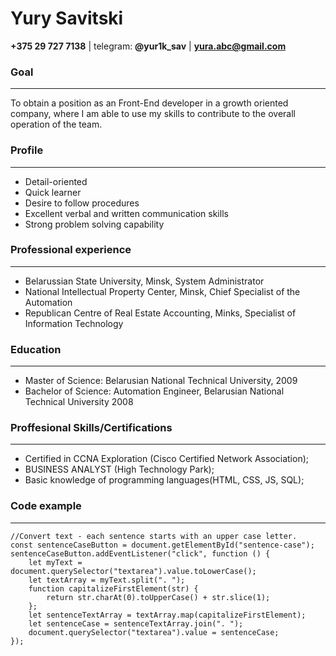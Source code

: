 # Yury Savitski
**+375 29 727 7138** | telegram: **@yur1k_sav** | **yura.abc@gmail.com**

### Goal
***
To obtain a position as an Front-End developer in a growth oriented company,
where I am able to use my skills to contribute to the overall operation of the team.

### Profile
***
* Detail-oriented
* Quick learner
* Desire to follow procedures
* Excellent verbal and written communication skills
* Strong problem solving capability

### Professional experience
***
* Belarussian State University, Minsk, System Administrator
* National Intellectual Property Center, Minsk, Chief Specialist of the Automation
* Republican Centre of Real Estate Accounting, Minks, Specialist of Information Technology

### Education
***
* Master of Science: Belarusian National Technical University, 2009
* Bachelor of Science: Automation Engineer, Belarusian National Technical University 2008

### Proffesional Skills/Certifications
***
* Certified in CCNA Exploration (Cisco Certified Network Association);
* BUSINESS  ANALYST (High Technology Park);
* Basic knowledge of programming languages(HTML, CSS, JS, SQL);

### Code example
***
```
//Convert text - each sentence starts with an upper case letter.
const sentenceCaseButton = document.getElementById("sentence-case");
sentenceCaseButton.addEventListener("click", function () {
    let myText = document.querySelector("textarea").value.toLowerCase();
    let textArray = myText.split(". ");
    function capitalizeFirstElement(str) {
        return str.charAt(0).toUpperCase() + str.slice(1);
    };
    let sentenceTextArray = textArray.map(capitalizeFirstElement);
    let sentenceCase = sentenceTextArray.join(". ");
    document.querySelector("textarea").value = sentenceCase;
});
```
